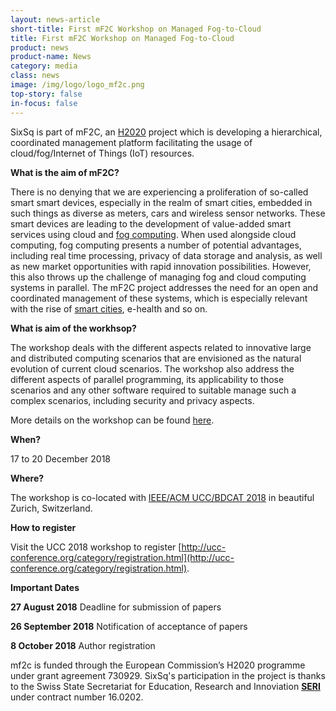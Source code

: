 ```yaml
---
layout: news-article
short-title: First mF2C Workshop on Managed Fog-to-Cloud 
title: First mF2C Workshop on Managed Fog-to-Cloud
product: news
product-name: News
category: media
class: news
image: /img/logo/logo_mf2c.png
top-story: false	
in-focus: false
---
```


SixSq is part of mF2C, an [H2020](https://ec.europa.eu/programmes/horizon2020/en/what-horizon-2020) project which is developing a hierarchical, coordinated management platform facilitating the usage of cloud/fog/Internet of Things (IoT) resources.

**What is the aim of mF2C?**

There is no denying that we are experiencing a proliferation of so-called smart smart devices, especially in the realm of smart cities, embedded in such things as diverse as meters, cars and wireless sensor networks. These smart devices are leading to the development of value-added smart services using cloud and [fog computing](http://www.mf2c-project.eu/iot-cloud-fog-edge-do-i-hear-more/). When used alongside cloud computing, fog computing presents a number of potential advantages, including real time processing, privacy of data storage and analysis, as well as new market opportunities with rapid innovation possibilities. However, this also throws up the challenge of managing fog and cloud computing systems in parallel. The mF2C project addresses the need for an open and coordinated management of these systems, which is especially relevant with the rise of [smart cities](http://media.sixsq.com/blog/what-is-a-smart-city), e-health and so on.

**What is aim of the workhsop?**

The workshop deals with the different aspects related to innovative large and distributed computing scenarios that are envisioned as the natural evolution of current cloud scenarios. The workshop also address the different aspects of parallel programming, its applicability to those scenarios and any other software required to suitable manage such a complex scenarios, including security and privacy aspects.

More details on the workshop can be found [here](http://www.mf2c-project.eu/wp-content/uploads/2018/04/mF2C-UCC-2018-workshop-CFP-v4-1.pdf).

**When?**

17 to 20 December 2018

**Where?** 

The workshop is co-located with [IEEE/ACM UCC/BDCAT 2018](http://ucc-conference.org/category/basics.html) in beautiful Zurich, Switzerland.

**How to register**

Visit the UCC 2018 workshop to register [http://ucc-conference.org/category/registration.html](http://ucc-conference.org/category/registration.html).

**Important Dates**

**27 August 2018** Deadline for submission of papers

**26 September 2018** Notification of acceptance of papers

**8 October 2018** Author registration

 mf2c is funded through the European Commission’s H2020 programme under grant agreement 730929. SixSq's participation in the project is thanks to the Swiss State Secretariat for Education, Research and Innoviation **[SERI](https://www.sbfi.admin.ch/sbfi/en/home.html)** under contract number 16.0202.



